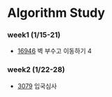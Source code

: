 # Algorithm Study

### week1 (1/15-21)
- [16946](https://www.acmicpc.net/problem/16946) 벽 부수고 이동하기 4

### week2 (1/22-28)
- [3079](https://www.acmicpc.net/problem/3079) 입국심사